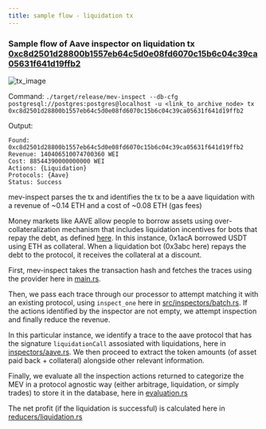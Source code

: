 ```yaml
---
title: sample flow - liquidation tx
---
```


### Sample flow of Aave inspector on liquidation tx [0xc8d2501d28800b1557eb64c5d0e08fd6070c15b6c04c39ca05631f641d19ffb2](https://etherscan.io/tx/0xc8d2501d28800b1557eb64c5d0e08fd6070c15b6c04c39ca05631f641d19ffb2)

![tx_image](https://i.imgur.com/pwHNF2I.png)

Command: `./target/release/mev-inspect --db-cfg postgresql://postgres:postgres@localhost -u <link_to_archive_node> tx 0xc8d2501d28800b1557eb64c5d0e08fd6070c15b6c04c39ca05631f641d19ffb2`

Output:

    Found: 0xc8d2501d28800b1557eb64c5d0e08fd6070c15b6c04c39ca05631f641d19ffb2
    Revenue: 140406510074700360 WEI
    Cost: 88544390000000000 WEI
    Actions: {Liquidation}
    Protocols: {Aave}
    Status: Success

mev-inspect parses the tx and identifies the tx to be a aave liquidation with a revenue of ~0.14 ETH and a cost of ~0.08 ETH (gas fees)

Money markets like AAVE allow people to borrow assets using over-collateralization mechanism that includes liquidation incentives for bots that repay the debt, as defined [here](https://docs.aave.com/risk/asset-risk/risk-parameters). In this instance, 0x1acA borrowed USDT using ETH as collateral. When a liquidation bot (0x3abc here) repays the debt to the protocol, it receives the collateral at a discount.

First, mev-inspect takes the transaction hash and fetches the traces using the provider here in [main.rs](https://github.com/flashbots/mev-inspect-rs/blob/2a5c015752f71ef27429d1e8b98a2380864f834f/src/main.rs#L131).

Then, we pass each trace through our processor to attempt matching it with an existing protocol, using `inspect_one` here in [src/inspectors/batch.rs](https://github.com/flashbots/mev-inspect-rs/blob/2a5c015752f71ef27429d1e8b98a2380864f834f/src/inspectors/batch.rs#L56). If the actions identified by the inspector are not empty, we attempt inspection and finally reduce the revenue.

In this particular instance, we identify a trace to the aave protocol that has the signature `liquidationCall` assosiated with liquidations, here in [inspectors/aave.rs](https://github.com/flashbots/mev-inspect-rs/blob/2a5c015752f71ef27429d1e8b98a2380864f834f/src/inspectors/aave.rs#L42). We then proceed to extract the token amounts (of asset paid back + collateral) alongside other relevant information.

Finally, we evaluate all the inspection actions returned to categorize the MEV in a protocol agnostic way (either arbitrage, liquidation, or simply trades) to store it in the database, here in [evaluation.rs](https://github.com/flashbots/mev-inspect-rs/blob/2a5c015752f71ef27429d1e8b98a2380864f834f/src/types/evaluation.rs#L69)

The net profit (if the liquidation is successful) is calculated here in [reducers/liquidation.rs](https://github.com/flashbots/mev-inspect-rs/blob/2a5c015752f71ef27429d1e8b98a2380864f834f/src/reducers/liquidation.rs#L80)
